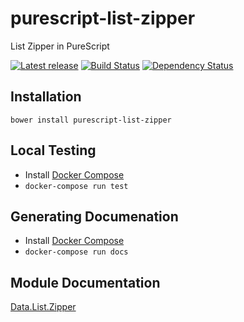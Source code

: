 # purescript-list-zipper
List Zipper in PureScript

[![Latest release](http://img.shields.io/bower/v/purescript-list-zipper.svg)](https://github.com/DavidHarrison/purescript-list-zipper/releases)
[![Build Status](https://travis-ci.org/DavidHarrison/purescript-list-zipper.svg?branch=master)](https://travis-ci.org/DavidHarrison/purescript-list-zipper)
[![Dependency Status](https://www.versioneye.com/user/projects/55a0a73b323939001700016e/badge.svg?style=flat)](https://www.versioneye.com/user/projects/55a0a73b323939001700016e)

## Installation
```
bower install purescript-list-zipper
```

## Local Testing
- Install [Docker Compose](https://docs.docker.com/compose/install/)
- `docker-compose run test`

## Generating Documenation
- Install [Docker Compose](https://docs.docker.com/compose/install/)
- `docker-compose run docs`

## Module Documentation

[Data.List.Zipper](docs/Data/List/Zipper.md)
